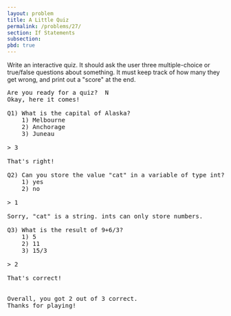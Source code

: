 ```yaml
---
layout: problem
title: A Little Quiz
permalink: /problems/27/
section: If Statements
subsection:
pbd: true
---
```

Write an interactive quiz. It should ask the user three multiple-choice or true/false questions about something. It must keep track of how many they get wrong, and print out a "score" at the end.

<pre class="terminal">
Are you ready for a quiz?  <kbd>N</kbd>
Okay, here it comes!

Q1) What is the capital of Alaska?
	1) Melbourne
	2) Anchorage
	3) Juneau

> <kbd>3</kbd>

That's right!

Q2) Can you store the value "cat" in a variable of type int?
	1) yes
	2) no

> <kbd>1</kbd>

Sorry, "cat" is a string. ints can only store numbers.

Q3) What is the result of 9+6/3?
	1) 5
	2) 11
	3) 15/3

> <kbd>2</kbd>

That's correct!


Overall, you got 2 out of 3 correct.
Thanks for playing!
</pre>
